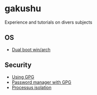 # gakushu
Experience and tutorials on divers subjects

## OS

* [Dual boot win/arch](os/install/arch.md)


## Security

* [Using GPG](security/cryptography/gpg.md)
* [Password manager with GPG](security/cryptography/pass.md)
* [Processus isolation](security/sanbox/firejail.md)
